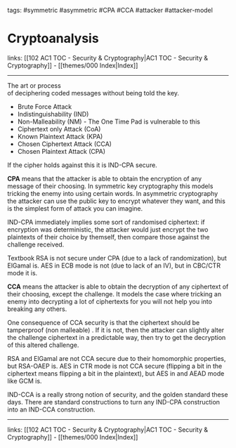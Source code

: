 tags: #symmetric #asymmetric #CPA #CCA #attacker #attacker-model

# Cryptoanalysis

links:  [[102 AC1 TOC - Security & Cryptography|AC1 TOC - Security & Cryptography]] - [[themes/000 Index|Index]]

---

The art or process of deciphering coded messages without being told the key.

- Brute Force Attack
- Indistinguishability (IND)
- Non-Malleability (NM) - The One Time Pad is vulnerable to this
- Ciphertext only Attack (CoA)
- Known Plaintext Attack (KPA)
- Chosen Ciphertext Attack (CCA)
- Chosen Plaintext Attack (CPA)

If the cipher holds against this it is IND-CPA secure.

**CPA** means that the attacker is able to obtain the encryption of any message of their choosing. In symmetric key cryptography this models tricking the enemy into using certain words. In asymmetric cryptography the attacker can use the public key to encrypt whatever they want, and this is the simplest form of attack you can imagine.

IND-CPA immediately implies some sort of randomised ciphertext: if encryption was deterministic, the attacker would just encrypt the two plaintexts of their choice by themself, then compare those against the challenge received.

Textbook RSA is not secure under CPA (due to a lack of randomization), but ElGamal is. AES in ECB mode is not (due to lack of an IV), but in CBC/CTR mode it is.

**CCA** means the attacker is able to obtain the decryption of any ciphertext of their choosing, except the challenge. It models the case where tricking an enemy into decrypting a lot of ciphertexts for you will not help you into breaking any others.

One consequence of CCA security is that the ciphertext should be tamperproof (non malleable) . If it is not, then the attacker can slightly alter the challenge ciphertext in a predictable way, then try to get the decryption of this altered challenge.

RSA and ElGamal are not CCA secure due to their homomorphic properties, but RSA-OAEP is. AES in CTR mode is not CCA secure (flipping a bit in the ciphertext means flipping a bit in the plaintext), but AES in and AEAD mode like GCM is.

IND-CCA is a really strong notion of security, and the golden standard these days. There are standard constructions to turn any IND-CPA construction into an IND-CCA construction.

---
links:  [[102 AC1 TOC - Security & Cryptography|AC1 TOC - Security & Cryptography]] - [[themes/000 Index|Index]]